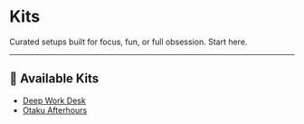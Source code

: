# Kits

Curated setups built for focus, fun, or full obsession. Start here.

---

## 🧠 Available Kits

- [Deep Work Desk](#/pages/kits/deep-work-desk/)
- [Otaku Afterhours](#/pages/kits/otaku-afterhours/)
